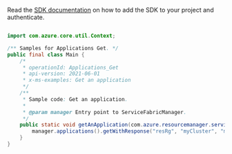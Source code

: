 Read the [SDK documentation](https://github.com/Azure/azure-sdk-for-java/blob/azure-resourcemanager-servicefabric_1.0.0-beta.2/sdk/servicefabric/azure-resourcemanager-servicefabric/README.md) on how to add the SDK to your project and authenticate.

```java

import com.azure.core.util.Context;

/** Samples for Applications Get. */
public final class Main {
    /*
     * operationId: Applications_Get
     * api-version: 2021-06-01
     * x-ms-examples: Get an application
     */
    /**
     * Sample code: Get an application.
     *
     * @param manager Entry point to ServiceFabricManager.
     */
    public static void getAnApplication(com.azure.resourcemanager.servicefabric.ServiceFabricManager manager) {
        manager.applications().getWithResponse("resRg", "myCluster", "myApp", Context.NONE);
    }
}
```
